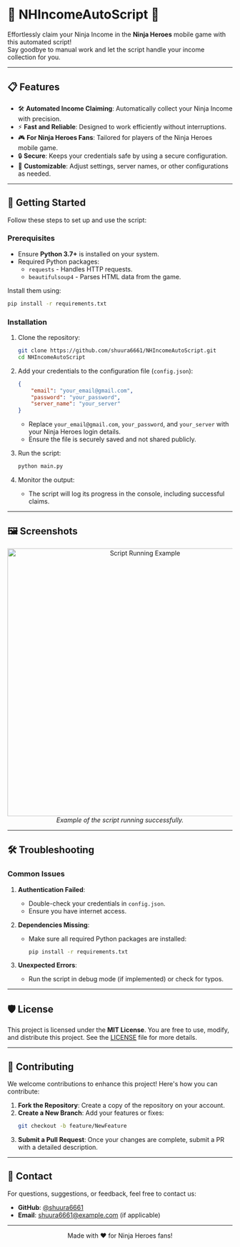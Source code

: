 # 🌟 NHIncomeAutoScript 🌟

Effortlessly claim your Ninja Income in the **Ninja Heroes** mobile game with this automated script!  
Say goodbye to manual work and let the script handle your income collection for you.

---

## 📋 Features

- 🛠 **Automated Income Claiming**: Automatically collect your Ninja Income with precision.
- ⚡ **Fast and Reliable**: Designed to work efficiently without interruptions.
- 🎮 **For Ninja Heroes Fans**: Tailored for players of the Ninja Heroes mobile game.
- 🔒 **Secure**: Keeps your credentials safe by using a secure configuration.
- 🔧 **Customizable**: Adjust settings, server names, or other configurations as needed.

---

## 🚀 Getting Started

Follow these steps to set up and use the script:

### Prerequisites
- Ensure **Python 3.7+** is installed on your system.
- Required Python packages:
  - `requests` - Handles HTTP requests.
  - `beautifulsoup4` - Parses HTML data from the game.

Install them using:
```bash
pip install -r requirements.txt
```

### Installation
1. Clone the repository:
   ```bash
   git clone https://github.com/shuura6661/NHIncomeAutoScript.git
   cd NHIncomeAutoScript
   ```

2. Add your credentials to the configuration file (`config.json`):
   ```json
   {
       "email": "your_email@gmail.com",
       "password": "your_password",
       "server_name": "your_server"
   }
   ```
   - Replace `your_email@gmail.com`, `your_password`, and `your_server` with your Ninja Heroes login details.
   - Ensure the file is securely saved and not shared publicly.

3. Run the script:
   ```bash
   python main.py
   ```

4. Monitor the output:
   - The script will log its progress in the console, including successful claims.

---

## 🖼️ Screenshots
<p align="center">
  <img src="assets/screenshot1.png" alt="Script Running Example" width="600px">
  <br>
  <i>Example of the script running successfully.</i>
</p>

---

## 🛠 Troubleshooting

### Common Issues
1. **Authentication Failed**:
   - Double-check your credentials in `config.json`.
   - Ensure you have internet access.
   
2. **Dependencies Missing**:
   - Make sure all required Python packages are installed:
     ```bash
     pip install -r requirements.txt
     ```

3. **Unexpected Errors**:
   - Run the script in debug mode (if implemented) or check for typos.

---

## 🛡️ License

This project is licensed under the **MIT License**. You are free to use, modify, and distribute this project. See the [LICENSE](LICENSE) file for more details.

---

## 🤝 Contributing

We welcome contributions to enhance this project! Here's how you can contribute:
1. **Fork the Repository**: Create a copy of the repository on your account.
2. **Create a New Branch**: Add your features or fixes:
   ```bash
   git checkout -b feature/NewFeature
   ```
3. **Submit a Pull Request**: Once your changes are complete, submit a PR with a detailed description.

---

## 📧 Contact

For questions, suggestions, or feedback, feel free to contact us:
- **GitHub**: [@shuura6661](https://github.com/shuura6661)
- **Email**: shuura6661@example.com (if applicable)

---

<p align="center">Made with ❤️ for Ninja Heroes fans!</p>
